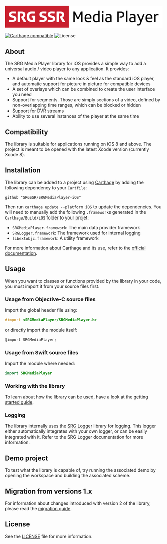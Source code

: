 ![SRG Media Player logo](README-images/logo.png)

[![Carthage compatible](https://img.shields.io/badge/Carthage-compatible-4BC51D.svg?style=flat)](https://github.com/Carthage/Carthage) ![License](https://img.shields.io/badge/license-MIT-lightgrey.svg)

## About

The SRG Media Player library for iOS provides a simple way to add a universal audio / video player to any application. It provides:

* A default player with the same look & feel as the standard iOS player, and automatic support for picture in picture for compatible devices
* A set of overlays which can be combined to create the user interface you need
* Support for segments. Those are simply sections of a video, defined by non-overlapping time ranges, which can be blocked or hidden
* Support for DVR streams
* Ability to use several instances of the player at the same time

## Compatibility

The library is suitable for applications running on iOS 8 and above. The project is meant to be opened with the latest Xcode version (currently Xcode 8).

## Installation

The library can be added to a project using [Carthage](https://github.com/Carthage/Carthage)  by adding the following dependency to your `Cartfile`:
    
```
github "SRGSSR/SRGMediaPlayer-iOS"
```

Then run `carthage update --platform iOS` to update the dependencies. You will need to manually add the following `.framework`s generated in the `Carthage/Build/iOS` folder to your projet:

* `SRGMediaPlayer.framework`: The main data provider framework
* `SRGLogger.framework`: The framework used for internal logging
* `libextobjc.framework`: A utility framework

For more information about Carthage and its use, refer to the [official documentation](https://github.com/Carthage/Carthage).

## Usage

When you want to classes or functions provided by the library in your code, you must import it from your source files first.

### Usage from Objective-C source files

Import the global header file using:

```objective-c
#import <SRGMediaPlayer/SRGMediaPlayer.h>
```

or directly import the module itself:

```objective-c
@import SRGMediaPlayer;
```

### Usage from Swift source files

Import the module where needed:

```swift
import SRGMediaPlayer
```

### Working with the library

To learn about how the library can be used, have a look at the [getting started guide](Documentation/Getting-started.md).

### Logging

The library internally uses the [SRG Logger](https://github.com/SRGSSR/srglogger-ios) library for logging. This logger either automatically integrates with your own logger, or can be easily integrated with it. Refer to the SRG Logger documentation for more information.

## Demo project

To test what the library is capable of, try running the associated demo by opening the workspace and building the associated scheme.

## Migration from versions 1.x

For information about changes introduced with version 2 of the library, please read the [migration guide](Documentation/Migration-guide.md).

## License

See the [LICENSE](LICENSE) file for more information.
